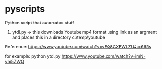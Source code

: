 # pyscripts
Python script that automates stuff 

1. ytdl.py -> this downloads Youtube mp4 format using link as an argment and places this in a directory c:\temp\youtube

Reference: https://www.youtube.com/watch?v=vEQ8CXFWLZU&t=665s

for example: 
python ytdl.py https://www.youtube.com/watch?v=imN-vhi5ZWQ



